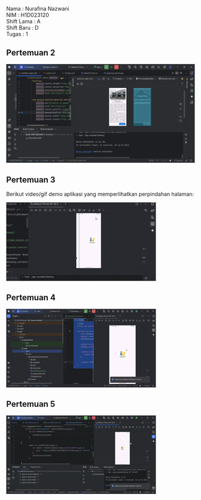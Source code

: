 Nama : Nurafina Nazwani <br>
NIM : H1D023120 <br>
Shift Lama : A <br>
Shift Baru : D <br>
Tugas : 1 <br>

## Pertemuan 2
![Tampilan Utama](screenshot/ss.png)

## Pertemuan 3
Berikut video/gif demo aplikasi yang memperlihatkan perpindahan halaman:

![Demo Aplikasi](screenshot/pertemuan3.gif)

## Pertemuan 4
![Demo Aplikasi](screenshot/Tugas3Pertemuan4.gif)

## Pertemuan 5 
![Demo Aplikasi](screenshot/Tugas4Pertemuan5.gif)




